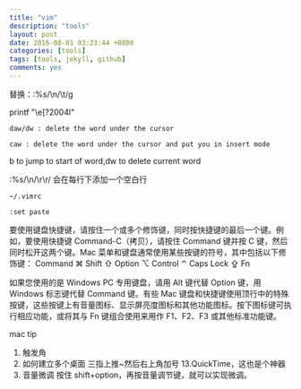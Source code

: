 ```yaml
---
title: "vim"
description: "tools"
layout: post
date: 2016-08-01 03:23:44 +0800
categories: [tools]
tags: [tools, jekyll, github]
comments: yes
---
```

替换：:%s/\n/\t/g

printf "\e[?2004l"

    daw/dw : delete the word under the cursor    

    caw : delete the word under the cursor and put you in insert mode

b to jump to start of word,dw to delete current word

:%s/\n/\r\r/  会在每行下添加一个空白行

	~/.vimrc

	:set paste

要使用键盘快捷键，请按住一个或多个修饰键，同时按快捷键的最后一个键。例如，要使用快捷键 Command-C（拷贝），请按住 Command 键并按 C 键，然后同时松开这两个键。Mac 菜单和键盘通常使用某些按键的符号，其中包括以下修饰键： Command ⌘ Shift ⇧ Option ⌥ Control ⌃ Caps Lock ⇪ Fn

如果您使用的是 Windows PC 专用键盘，请用 Alt 键代替 Option 键，用 Windows 标志键代替 Command 键。有些 Mac 键盘和快捷键使用顶行中的特殊按键，这些按键上有音量图标、显示屏亮度图标和其他功能图标。按下图标键可执行相应功能，或将其与 Fn 键组合使用来用作 F1、F2、F3 或其他标准功能键。

mac tip
1. 触发角
2. 如何建立多个桌面 三指上推~然后右上角加号
13.QuickTime，这也是个神器
10. 音量微调
按住 shift+option，再按音量调节键，就可以实现微调。


